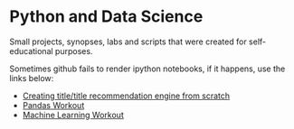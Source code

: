 # Python and Data Science 
Small projects, synopses, labs and scripts that were created for self-educational purposes.

Sometimes github fails to render ipython notebooks, if it happens, use the links below:

* [Creating title/title recommendation engine from scratch](https://nbviewer.jupyter.org/github/alexander-m-py/data_science/blob/master/Creating%20a%20basic%20recommendation%20engine%20using%20Surprise.ipynb?flush_cache=true)
* [Pandas Workout](https://nbviewer.jupyter.org/github/alexander-m-py/data_science/blob/master/Pandas%20Workout.ipynb?flush_cache=true)
* [Machine Learning Workout](https://github.com/alexander-m-py/data_science/blob/master/Machine%20Learning%20Workout.ipynb?flush_cache=true)

